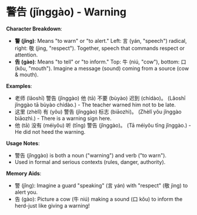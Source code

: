 # **警告 (jǐnggào) - Warning**

**Character Breakdown**:  
- **警 (jǐng)**: Means "to warn" or "to alert." Left: 言 (yán, "speech") radical, right: 敬 (jìng, "respect"). Together, speech that commands respect or attention.  
- **告 (gào)**: Means "to tell" or "to inform." Top: 牛 (niú, "cow"), bottom: 口 (kǒu, "mouth"). Imagine a message (sound) coming from a source (cow & mouth).

**Examples**:  
- 老师 (lǎoshī) 警告 (jǐnggào) 他 (tā) 不要 (bùyào) 迟到 (chídào)。 (Lǎoshī jǐnggào tā bùyào chídào.) - The teacher warned him not to be late.  
- 这里 (zhèlǐ) 有 (yǒu) 警告 (jǐnggào) 标志 (biāozhì)。 (Zhèlǐ yǒu jǐnggào biāozhì.) - There is a warning sign here.  
- 他 (tā) 没有 (méiyǒu) 听 (tīng) 警告 (jǐnggào)。 (Tā méiyǒu tīng jǐnggào.) - He did not heed the warning.

**Usage Notes**:  
- 警告 (jǐnggào) is both a noun ("warning") and verb ("to warn").  
- Used in formal and serious contexts (rules, danger, authority).

**Memory Aids**:  
- 警 (jǐng): Imagine a guard "speaking" (言 yán) with "respect" (敬 jìng) to alert you.  
- 告 (gào): Picture a cow (牛 niú) making a sound (口 kǒu) to inform the herd-just like giving a warning!